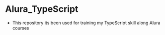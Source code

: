 ﻿# Alura_TypeScript

 - This repository its been used for training my TypeScript skill along Alura courses
